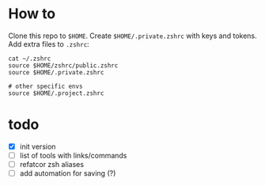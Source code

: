 # How to

Clone this repo to `$HOME`.
Create `$HOME/.private.zshrc` with keys and tokens.
Add extra files to `.zshrc`:
```
cat ~/.zshrc
source $HOME/zshrc/public.zshrc
source $HOME/.private.zshrc

# other specific envs
source $HOME/.project.zshrc
```

# todo
- [x] init version
- [ ] list of tools with links/commands
- [ ] refatcor zsh aliases
- [ ] add automation for saving (?)
